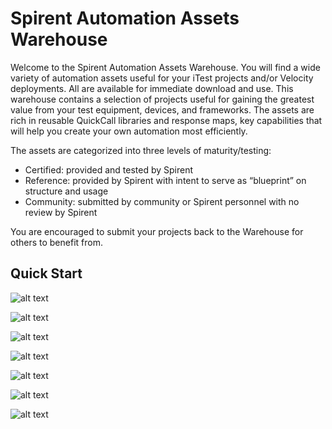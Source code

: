 # Spirent Automation Assets Warehouse

Welcome to the Spirent Automation Assets Warehouse. You will find a wide variety of automation assets useful for your iTest projects and/or Velocity deployments. All are available for immediate download and use. This warehouse contains a selection of projects useful for gaining the greatest value from your test equipment, devices, and frameworks. The assets are rich in reusable QuickCall libraries and response maps, key capabilities that will help you create your own automation most efficiently.

The assets are categorized into three levels of maturity/testing:
- Certified:  provided and tested by Spirent
- Reference:  provided by Spirent with intent to serve as “blueprint” on structure and usage
- Community:  submitted by community or Spirent personnel with no review by Spirent       

You are encouraged to submit your projects back to the Warehouse for others to benefit from.

## Quick Start
 
![alt text](https://github.com/Spirent/iTest-assets/blob/master/images/copy.url.to.clipboard.png "Copy https URL")

![alt text](https://github.com/Spirent/iTest-assets/blob/master/images/clone.the.repository.png "Clone a Git Repo")

![alt text](https://github.com/Spirent/iTest-assets/blob/master/images/paste.uri.contents.png "Paste URI contents")

![alt text](https://github.com/Spirent/iTest-assets/blob/master/images/open.git.repositories.png "Open a Git Repo")

![alt text](https://github.com/Spirent/iTest-assets/blob/master/images/select.entire.working.tree.png "Select working tree")

![alt text](https://github.com/Spirent/iTest-assets/blob/master/images/import.all.projects.png "Import all projects")

![alt text](https://github.com/Spirent/iTest-assets/blob/master/images/or.just.certain.projects.png "Import individual projects")
